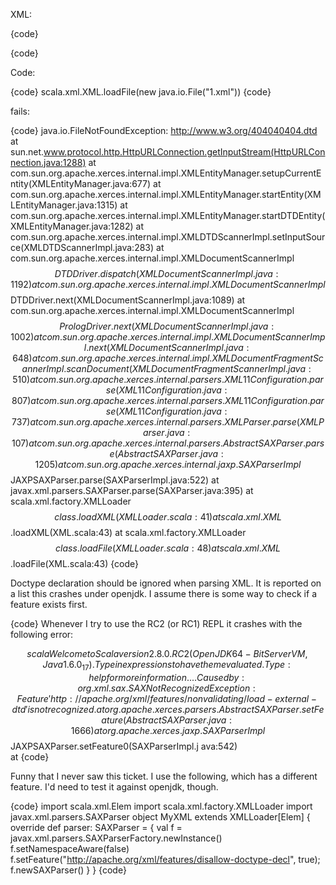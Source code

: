 XML:

{code}
<?xml version='1.0'?>
<!DOCTYPE html PUBLIC "-//W3C//DTD XHTML 1.0 Transitional//EN" "http://www.w3.org/404040404.dtd">
<html/>
{code}

Code:

{code}
scala.xml.XML.loadFile(new java.io.File("1.xml"))
{code}

fails:

{code}
java.io.FileNotFoundException: http://www.w3.org/404040404.dtd
	at sun.net.www.protocol.http.HttpURLConnection.getInputStream(HttpURLConnection.java:1288)
	at com.sun.org.apache.xerces.internal.impl.XMLEntityManager.setupCurrentEntity(XMLEntityManager.java:677)
	at com.sun.org.apache.xerces.internal.impl.XMLEntityManager.startEntity(XMLEntityManager.java:1315)
	at com.sun.org.apache.xerces.internal.impl.XMLEntityManager.startDTDEntity(XMLEntityManager.java:1282)
	at com.sun.org.apache.xerces.internal.impl.XMLDTDScannerImpl.setInputSource(XMLDTDScannerImpl.java:283)
	at com.sun.org.apache.xerces.internal.impl.XMLDocumentScannerImpl$$DTDDriver.dispatch(XMLDocumentScannerImpl.java:1192)
	at com.sun.org.apache.xerces.internal.impl.XMLDocumentScannerImpl$$DTDDriver.next(XMLDocumentScannerImpl.java:1089)
	at com.sun.org.apache.xerces.internal.impl.XMLDocumentScannerImpl$$PrologDriver.next(XMLDocumentScannerImpl.java:1002)
	at com.sun.org.apache.xerces.internal.impl.XMLDocumentScannerImpl.next(XMLDocumentScannerImpl.java:648)
	at com.sun.org.apache.xerces.internal.impl.XMLDocumentFragmentScannerImpl.scanDocument(XMLDocumentFragmentScannerImpl.java:510)
	at com.sun.org.apache.xerces.internal.parsers.XML11Configuration.parse(XML11Configuration.java:807)
	at com.sun.org.apache.xerces.internal.parsers.XML11Configuration.parse(XML11Configuration.java:737)
	at com.sun.org.apache.xerces.internal.parsers.XMLParser.parse(XMLParser.java:107)
	at com.sun.org.apache.xerces.internal.parsers.AbstractSAXParser.parse(AbstractSAXParser.java:1205)
	at com.sun.org.apache.xerces.internal.jaxp.SAXParserImpl$$JAXPSAXParser.parse(SAXParserImpl.java:522)
	at javax.xml.parsers.SAXParser.parse(SAXParser.java:395)
	at scala.xml.factory.XMLLoader$$class.loadXML(XMLLoader.scala:41)
	at scala.xml.XML$$.loadXML(XML.scala:43)
	at scala.xml.factory.XMLLoader$$class.loadFile(XMLLoader.scala:48)
	at scala.xml.XML$$.loadFile(XML.scala:43)
{code}

Doctype declaration should be ignored when parsing XML.
It is reported on a list this crashes under openjdk.  I assume there is some way to check if a feature exists first.

{code}
Whenever I try to use the RC2 (or RC1) REPL it crashes with the following
error:
    
$$ scala
Welcome to Scala version 2.8.0.RC2 (OpenJDK 64-Bit Server VM, Java 1.6.0_17).   
Type in expressions to have them evaluated.
Type :help for more information.
...
Caused by: org.xml.sax.SAXNotRecognizedException: Feature
'http://apache.org/xml/features/nonvalidating/load-external-dtd' is
not recognized.
        at
org.apache.xerces.parsers.AbstractSAXParser.setFeature(AbstractSAXParser.java:
1666)
        at
org.apache.xerces.jaxp.SAXParserImpl$$JAXPSAXParser.setFeature0(SAXParserImpl.j
ava:542)  
        at
{code}

Funny that I never saw this ticket. I use the following, which has a different feature. I'd need to test it against openjdk, though.

{code}
import scala.xml.Elem
import scala.xml.factory.XMLLoader
import javax.xml.parsers.SAXParser
object MyXML extends XMLLoader[Elem] {
  override def parser: SAXParser = {
    val f = javax.xml.parsers.SAXParserFactory.newInstance()
    f.setNamespaceAware(false)
    f.setFeature("http://apache.org/xml/features/disallow-doctype-decl", true);
    f.newSAXParser()
  }
}
{code}
